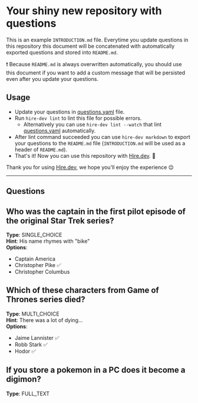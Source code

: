 # Your shiny new repository with questions

This is an example `INTRODUCTION.md` file. Everytime you update questions in this repository this document will be
concatenated with automatically exported questions and stored into `README.md`.

❗️ Because `README.md` is always overwritten automatically, you should use this document if you want to add a custom
message that will be persisted even after you update your questions.

## Usage

- Update your questions in [questions.yaml](/questions.yaml) file.
- Run `hire-dev lint` to lint this file for possible errors.
    - Alternatively you can use `hire-dev lint --watch` that lint [questions.yaml](/questions.yaml) automatically.
- After lint command succeeded you can use `hire-dev markdown` to export your questions to the `README.md`
  file (`INTRODUCTION.md` will be used as a header of `README.md`).
- That's it! Now you can use this repository with [Hire.dev](https://hire.dev/). 🥳

Thank you for using [Hire.dev](https://hire.dev/), we hope you'll enjoy the experience 😌

---
## Questions

## Who was the captain in the first pilot episode of the original Star Trek series?  
**Type**: SINGLE_CHOICE  
**Hint**: His name rhymes with "bike"  
**Options**:
- Captain America
- Christopher Pike ✅
- Christopher Columbus

## Which of these characters from Game of Thrones series died?  
**Type**: MULTI_CHOICE  
**Hint**: There was a lot of dying...  
**Options**:
- Jaime Lannister ✅
- Robb Stark ✅
- Hodor ✅

## If you store a pokemon in a PC does it become a digimon?  
**Type**: FULL_TEXT
